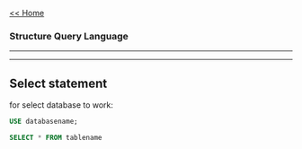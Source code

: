 
[<< Home](../README.md)
### Structure Query Language
***


---
## Select statement

for select database to work:
```sql
USE databasename;
```

```sql
SELECT * FROM tablename
```

 
 
 
 
